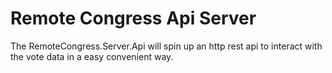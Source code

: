 # Remote Congress Api Server

The RemoteCongress.Server.Api will spin up an http rest api to interact with the vote data in a easy convenient way.